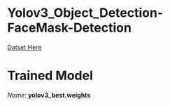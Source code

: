 # Yolov3_Object_Detection-FaceMask-Detection



[Datset Here]([https://www.quora.com](https://www.kaggle.com/datasets/crained/wearingmaskc19))

<h1> Trained Model </h1>
<i>Name:</i> <b> yolov3_best.weights </b>
